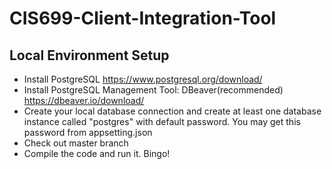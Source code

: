 # CIS699-Client-Integration-Tool

## Local Environment Setup
  * Install PostgreSQL https://www.postgresql.org/download/ 
  * Install PostgreSQL Management Tool: DBeaver(recommended) https://dbeaver.io/download/
  * Create your local database connection and create at least one database instance called "postgres" with default password. You may get this password from appsetting.json
  * Check out master branch
  * Compile the code and run it. Bingo!
